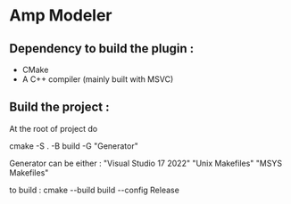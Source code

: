 # Amp Modeler

## Dependency to build the plugin :
- CMake
- A C++ compiler (mainly built with MSVC)

## Build the project : 
At the root of project do

cmake -S . -B build -G "Generator"

Generator can be either :
"Visual Studio 17 2022"
"Unix Makefiles"
"MSYS Makefiles"

to build :
    cmake --build build --config Release
